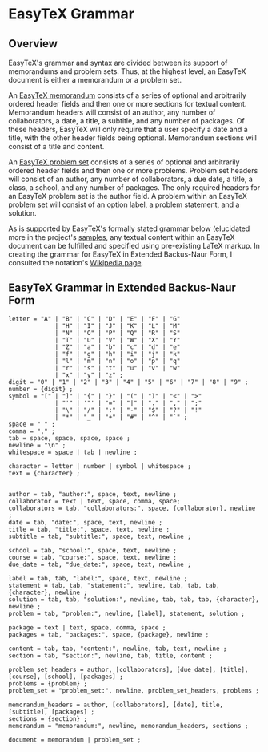 # EasyTeX Grammar

## Overview

EasyTeX's grammar and syntax are divided between its support of memorandums and problem sets. Thus, at the highest level, an EasyTeX document is either a memorandum or a problem set.

An [EasyTeX memorandum](https://github.com/PaulDapolito/EasyTeX/blob/master/documents/memorandum.md) consists of a series of optional and arbitrarily ordered header fields and then one or more sections for textual content. Memorandum headers will consist of an author, any number of collaborators, a date, a title, a subtitle, and any number of packages. Of these headers, EasyTeX will only require that a user specify a date and a title, with the other header fields being optional. Memorandum sections will consist of a title and content. 

An [EasyTeX problem set](https://github.com/PaulDapolito/EasyTeX/blob/master/documents/problem_set.md) consists of a series of optional and arbitrarily ordered header fields and then one or more problems. Problem set headers will consist of an author, any number of collaborators, a due date, a title, a class, a school, and any number of packages. The only required headers for an EasyTeX problem set is the author field. A problem within an EasyTeX problem set will consist of an option label, a problem statement, and a solution.

As is supported by EasyTeX's formally stated grammar below (elucidated more in the project's [samples](https://github.com/PaulDapolito/EasyTeX/tree/master/samples), any textual content within an EasyTeX document can be fulfilled and specified using pre-existing LaTeX markup. In creating the grammar for EasyTeX in Extended Backus-Naur Form, I consulted the notation's [Wikipedia page](http://en.wikipedia.org/wiki/Extended_Backus%E2%80%93Naur_Form).

## EasyTeX Grammar in Extended Backus-Naur Form

	letter = "A" | "B" | "C" | "D" | "E" | "F" | "G"
	       		 | "H" | "I" | "J" | "K" | "L" | "M" 
	       		 | "N" | "O" | "P" | "Q" | "R" | "S" 
	       		 | "T" | "U" | "V" | "W" | "X" | "Y" 
	       		 | "Z" | "a" | "b" | "c" | "d" | "e"
	       		 | "f" | "g" | "h" | "i" | "j" | "k"
	       		 | "l" | "m" | "n" | "o" | "p" | "q"
	       		 | "r" | "s" | "t" | "u" | "v" | "w"
	       		 | "x" | "y" | "z" ;
	digit = "0" | "1" | "2" | "3" | "4" | "5" | "6" | "7" | "8" | "9" ;
	number = {digit} ;
	symbol = "[" | "]" | "{" | "}" | "(" | ")" | "<" | ">"
	       		 | "'" | '"' | "=" | "|" | "." | "," | ";" 
	       		 | "\" | "/" | ":" | "-" | "$" | "?" | "!" 
	       		 | "*" | "_" | "+" | "#" | "^" | "`" ;
	space = " " ;
	comma = "," ;
	tab = space, space, space, space ;
	newline = "\n" ;
	whitespace = space | tab | newline ;

	character = letter | number | symbol | whitespace ;
	text = {character} ;
	

	author = tab, "author:", space, text, newline ;
	collaborator = text | text, space, comma, space;
	collaborators = tab, "collaborators:", space, {collaborator}, newline ;
	date = tab, "date:", space, text, newline ;
	title = tab, "title:", space, text, newline ; 
	subtitle = tab, "subtitle:", space, text, newline ;

	school = tab, "school:", space, text, newline ;
	course = tab, "course:", space, text, newline ;
	due_date = tab, "due_date:", space, text, newline ;

	label = tab, tab, "label:", space, text, newline ;
	statement = tab, tab, "statement:", newline, tab, tab, tab, {character}, newline ;
	solution = tab, tab, "solution:", newline, tab, tab, tab, {character}, newline ;
	problem = tab, "problem:", newline, [label], statement, solution ;

	package = text | text, space, comma, space ;
	packages = tab, "packages:", space, {package}, newline ;

	content = tab, tab, "content:", newline, tab, text, newline ;
	section = tab, "section:", newline, tab, title, content ;

	problem_set_headers = author, [collaborators], [due_date], [title], [course], [school], [packages] ;
	problems = {problem} ;
	problem_set = "problem_set:", newline, problem_set_headers, problems ;

	memorandum_headers = author, [collaborators], [date], title, [subtitle], [packages] ;
	sections = {section} ;
	memorandum = "memorandum:", newline, memorandum_headers, sections ;

	document = memorandum | problem_set ;
